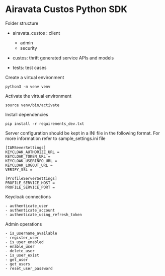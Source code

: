 # Airavata Custos Python SDK

Folder structure 

- airavata_custos : client
    - admin
    - security
    
- custos: thrift generated service APIs and models
- tests: test cases

Create a virtual environment

    python3 -m venv venv

Activate the virtual environment
    
    source venv/bin/activate

Install dependencies
    
    pip install -r requirements_dev.txt

Server configuration should be kept in a INI file in the following format. For more information refer to sample_settings.ini file  
    
    [IAMSeverSettings]
    KEYCLOAK_AUTHORIZE_URL =
    KEYCLOAK_TOKEN_URL = 
    KEYCLOAK_USERINFO_URL = 
    KEYCLOAK_LOGOUT_URL = 
    VERIFY_SSL = 
    
    [ProfileServerSettings]
    PROFILE_SERVICE_HOST = 
    PROFILE_SERVICE_PORT =
    
Keycloak connections

    - authenticate_user
    - authenticate_account
    - authenticate_using_refresh_token

Admin operations
    
    - is_username_available
    - register_user
    - is_user_enabled
    - enable_user
    - delete_user
    - is_user_exist
    - get_user
    - get_users
    - reset_user_password